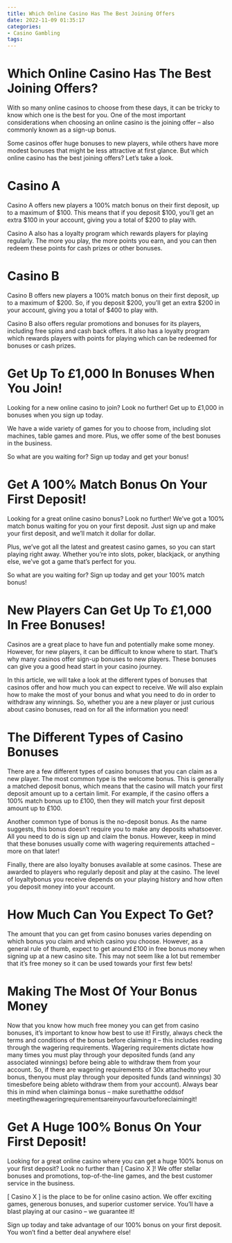 ```yaml
---
title: Which Online Casino Has The Best Joining Offers
date: 2022-11-09 01:35:17
categories:
- Casino Gambling
tags:
---
```



#  Which Online Casino Has The Best Joining Offers?

With so many online casinos to choose from these days, it can be tricky to know which one is the best for you. One of the most important considerations when choosing an online casino is the joining offer – also commonly known as a sign-up bonus.

Some casinos offer huge bonuses to new players, while others have more modest bonuses that might be less attractive at first glance. But which online casino has the best joining offers? Let’s take a look.

# Casino A

Casino A offers new players a 100% match bonus on their first deposit, up to a maximum of $100. This means that if you deposit $100, you’ll get an extra $100 in your account, giving you a total of $200 to play with.

Casino A also has a loyalty program which rewards players for playing regularly. The more you play, the more points you earn, and you can then redeem these points for cash prizes or other bonuses.

# Casino B

Casino B offers new players a 100% match bonus on their first deposit, up to a maximum of $200. So, if you deposit $200, you’ll get an extra $200 in your account, giving you a total of $400 to play with.

Casino B also offers regular promotions and bonuses for its players, including free spins and cash back offers. It also has a loyalty program which rewards players with points for playing which can be redeemed for bonuses or cash prizes.

#  Get Up To £1,000 In Bonuses When You Join!

Looking for a new online casino to join? Look no further! Get up to £1,000 in bonuses when you sign up today.

We have a wide variety of games for you to choose from, including slot machines, table games and more. Plus, we offer some of the best bonuses in the business.

So what are you waiting for? Sign up today and get your bonus!

#  Get A 100% Match Bonus On Your First Deposit!

Looking for a great online casino bonus? Look no further! We’ve got a 100% match bonus waiting for you on your first deposit. Just sign up and make your first deposit, and we’ll match it dollar for dollar.

Plus, we’ve got all the latest and greatest casino games, so you can start playing right away. Whether you’re into slots, poker, blackjack, or anything else, we’ve got a game that’s perfect for you.

So what are you waiting for? Sign up today and get your 100% match bonus!

#  New Players Can Get Up To £1,000 In Free Bonuses!

Casinos are a great place to have fun and potentially make some money. However, for new players, it can be difficult to know where to start. That’s why many casinos offer sign-up bonuses to new players. These bonuses can give you a good head start in your casino journey.

In this article, we will take a look at the different types of bonuses that casinos offer and how much you can expect to receive. We will also explain how to make the most of your bonus and what you need to do in order to withdraw any winnings. So, whether you are a new player or just curious about casino bonuses, read on for all the information you need!

# The Different Types of Casino Bonuses

There are a few different types of casino bonuses that you can claim as a new player. The most common type is the welcome bonus. This is generally a matched deposit bonus, which means that the casino will match your first deposit amount up to a certain limit. For example, if the casino offers a 100% match bonus up to £100, then they will match your first deposit amount up to £100.

Another common type of bonus is the no-deposit bonus. As the name suggests, this bonus doesn’t require you to make any deposits whatsoever. All you need to do is sign up and claim the bonus. However, keep in mind that these bonuses usually come with wagering requirements attached – more on that later!

Finally, there are also loyalty bonuses available at some casinos. These are awarded to players who regularly deposit and play at the casino. The level of loyaltybonus you receive depends on your playing history and how often you deposit money into your account.

# How Much Can You Expect To Get?

The amount that you can get from casino bonuses varies depending on which bonus you claim and which casino you choose. However, as a general rule of thumb, expect to get around £100 in free bonus money when signing up at a new casino site. This may not seem like a lot but remember that it’s free money so it can be used towards your first few bets!

# Making The Most Of Your Bonus Money

Now that you know how much free money you can get from casino bonuses, it’s important to know how best to use it! Firstly, always check the terms and conditions of the bonus before claiming it – this includes reading through the wagering requirements. Wagering requirements dictate how many times you must play through your deposited funds (and any associated winnings) before being able to withdraw them from your account. So, if there are wagering requirements of 30x attachedto your bonus, thenyou must play through your deposited funds (and winnings) 30 timesbefore being ableto withdraw them from your account). Always bear this in mind when claiminga bonus – make surethatthe oddsof meetingthewageringrequirementsareinyourfavourbeforeclaimingit!













#  Get A Huge 100% Bonus On Your First Deposit!

Looking for a great online casino where you can get a huge 100% bonus on your first deposit? Look no further than [ Casino X ]! We offer stellar bonuses and promotions, top-of-the-line games, and the best customer service in the business.

[ Casino X ] is the place to be for online casino action. We offer exciting games, generous bonuses, and superior customer service. You’ll have a blast playing at our casino – we guarantee it!

Sign up today and take advantage of our 100% bonus on your first deposit. You won’t find a better deal anywhere else!